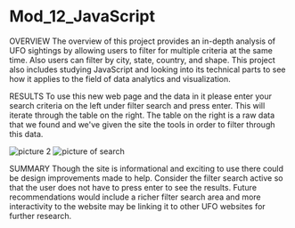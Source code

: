 # Mod_12_JavaScript

OVERVIEW
The overview of this project provides an in-depth analysis of UFO sightings by allowing users to filter for multiple criteria at the same time. Also users can filter by city, state, country, and shape. This project also includes studying JavaScript and looking into its technical parts to see how it applies to the field of data analytics and visualization.

RESULTS
To use this new web page and the data in it please enter your search criteria on the left under filter search and press enter. This will iterate through the table on the right. The table on the right is a raw data that we found and we've given the site the tools in order to filter through this data.

![picture 2](https://user-images.githubusercontent.com/115684964/211440064-2bd193b0-ec46-40ca-9385-313aa17c4d20.PNG)
![picture of search](https://user-images.githubusercontent.com/115684964/211440070-d6954e14-be56-41c8-8310-4332459ee70e.PNG)

SUMMARY
Though the site is informational and exciting to use there could be design improvements made to help. Consider the filter search active so that the user does not have to press enter to see the results. Future recommendations would include a richer filter search area and more interactivity to the website may be linking it to other UFO websites for further research.
